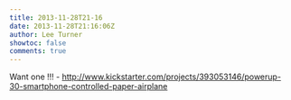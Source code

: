 ```yaml
---
title: 2013-11-28T21-16
date: 2013-11-28T21:16:06Z
author: Lee Turner
showtoc: false
comments: true
---
```


Want one !!! -  http://www.kickstarter.com/projects/393053146/powerup-30-smartphone-controlled-paper-airplane

